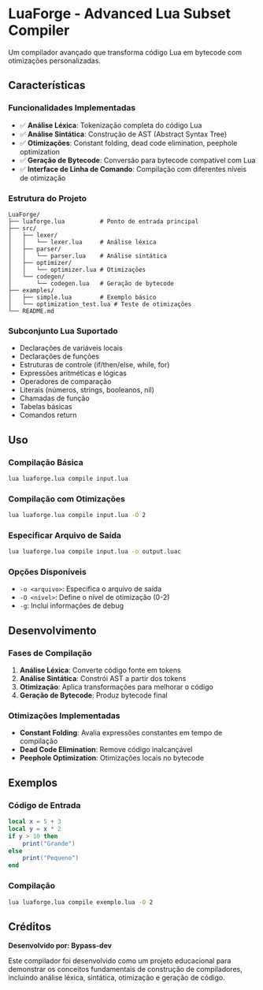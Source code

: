 # LuaForge - Advanced Lua Subset Compiler

Um compilador avançado que transforma código Lua em bytecode com otimizações personalizadas.

## Características

### Funcionalidades Implementadas
- ✅ **Análise Léxica**: Tokenização completa do código Lua
- ✅ **Análise Sintática**: Construção de AST (Abstract Syntax Tree)
- ✅ **Otimizações**: Constant folding, dead code elimination, peephole optimization
- ✅ **Geração de Bytecode**: Conversão para bytecode compatível com Lua
- ✅ **Interface de Linha de Comando**: Compilação com diferentes níveis de otimização

### Estrutura do Projeto
```
LuaForge/
├── luaforge.lua          # Ponto de entrada principal
├── src/
│   ├── lexer/
│   │   └── lexer.lua     # Análise léxica
│   ├── parser/
│   │   └── parser.lua    # Análise sintática
│   ├── optimizer/
│   │   └── optimizer.lua # Otimizações
│   └── codegen/
│       └── codegen.lua   # Geração de bytecode
├── examples/
│   ├── simple.lua        # Exemplo básico
│   └── optimization_test.lua # Teste de otimizações
└── README.md
```

### Subconjunto Lua Suportado
- Declarações de variáveis locais
- Declarações de funções
- Estruturas de controle (if/then/else, while, for)
- Expressões aritméticas e lógicas
- Operadores de comparação
- Literais (números, strings, booleanos, nil)
- Chamadas de função
- Tabelas básicas
- Comandos return

## Uso

### Compilação Básica
```bash
lua luaforge.lua compile input.lua
```

### Compilação com Otimizações
```bash
lua luaforge.lua compile input.lua -O 2
```

### Especificar Arquivo de Saída
```bash
lua luaforge.lua compile input.lua -o output.luac
```

### Opções Disponíveis
- `-o <arquivo>`: Especifica o arquivo de saída
- `-O <nível>`: Define o nível de otimização (0-2)
- `-g`: Inclui informações de debug

## Desenvolvimento

### Fases de Compilação
1. **Análise Léxica**: Converte código fonte em tokens
2. **Análise Sintática**: Constrói AST a partir dos tokens
3. **Otimização**: Aplica transformações para melhorar o código
4. **Geração de Bytecode**: Produz bytecode final

### Otimizações Implementadas
- **Constant Folding**: Avalia expressões constantes em tempo de compilação
- **Dead Code Elimination**: Remove código inalcançável
- **Peephole Optimization**: Otimizações locais no bytecode

## Exemplos

### Código de Entrada
```lua
local x = 5 + 3
local y = x * 2
if y > 10 then
    print("Grande")
else
    print("Pequeno")
end
```

### Compilação
```bash
lua luaforge.lua compile exemplo.lua -O 2
```

## Créditos

**Desenvolvido por: Bypass-dev**

Este compilador foi desenvolvido como um projeto educacional para demonstrar os conceitos fundamentais de construção de compiladores, incluindo análise léxica, sintática, otimização e geração de código.